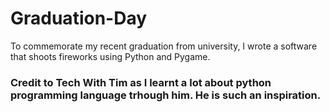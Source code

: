 # Graduation-Day
To commemorate my recent graduation from university, I wrote a software that shoots fireworks using Python and Pygame.
### Credit to Tech With Tim as I learnt a lot about python programming language trhough him. He is such an inspiration.
